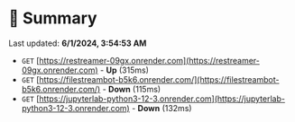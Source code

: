 # 📖 Summary
Last updated: **6/1/2024, 3:54:53 AM**

- `GET` [https://restreamer-09gx.onrender.com](https://restreamer-09gx.onrender.com) - **Up** (315ms)
- `GET` [https://filestreambot-b5k6.onrender.com/](https://filestreambot-b5k6.onrender.com/) - **Down** (115ms)
- `GET` [https://jupyterlab-python3-12-3.onrender.com](https://jupyterlab-python3-12-3.onrender.com) - **Down** (132ms)
